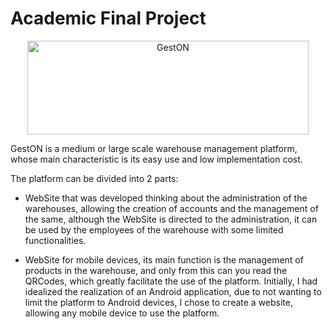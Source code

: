 # Academic Final Project

<p align = "center">
<img alt="GestON" height="150" width="450" src="https://user-images.githubusercontent.com/73209353/201014945-0d597f1e-223e-4442-b279-c5d5f3a34190.png">


GestON is a medium or large scale warehouse management platform, whose main characteristic is its easy use and low implementation cost.

The platform can be divided into 2 parts:
- WebSite that was developed thinking about the administration of the warehouses, allowing the creation of accounts and the management of the same, although the WebSite is directed to the administration, it can be used by the employees of the warehouse with some limited functionalities.

- WebSite for mobile devices, its main function is the management of products in the warehouse, and only from this can you read the QRCodes, which greatly facilitate the use of the platform. Initially, I had idealized the realization of an Android application, due to not wanting to limit the platform to Android devices, I chose to create a website, allowing any mobile device to use the platform.

